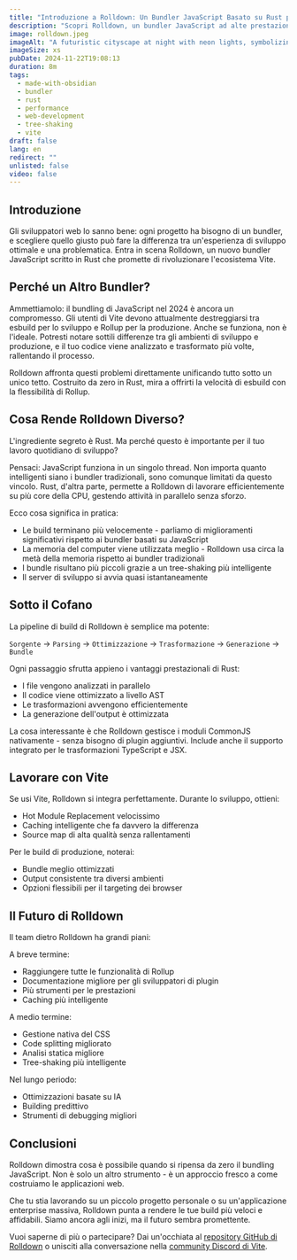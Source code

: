 ```yaml
---
title: "Introduzione a Rolldown: Un Bundler JavaScript Basato su Rust per Vite"
description: "Scopri Rolldown, un bundler JavaScript ad alte prestazioni basato su Rust, progettato per unificare e ottimizzare il processo di build in Vite. Questo articolo esplora le motivazioni dietro il suo sviluppo e come mira a migliorare le soluzioni esistenti"
image: rolldown.jpeg
imageAlt: "A futuristic cityscape at night with neon lights, symbolizing innovation and technology. In the foreground, code appears in floating holographic screens, with lines of JavaScript and Rust code highlighting the cutting-edge nature of Rolldown."
imageSize: xs
pubDate: 2024-11-22T19:08:13
duration: 8m
tags:
  - made-with-obsidian
  - bundler
  - rust
  - performance
  - web-development
  - tree-shaking
  - vite
draft: false
lang: en
redirect: ""
unlisted: false
video: false
---
```

## Introduzione

Gli sviluppatori web lo sanno bene: ogni progetto ha bisogno di un bundler, e scegliere quello giusto può fare la differenza tra un'esperienza di sviluppo ottimale e una problematica. Entra in scena Rolldown, un nuovo bundler JavaScript scritto in Rust che promette di rivoluzionare l'ecosistema Vite.

## Perché un Altro Bundler?

Ammettiamolo: il bundling di JavaScript nel 2024 è ancora un compromesso. Gli utenti di Vite devono attualmente destreggiarsi tra esbuild per lo sviluppo e Rollup per la produzione. Anche se funziona, non è l'ideale. Potresti notare sottili differenze tra gli ambienti di sviluppo e produzione, e il tuo codice viene analizzato e trasformato più volte, rallentando il processo.

Rolldown affronta questi problemi direttamente unificando tutto sotto un unico tetto. Costruito da zero in Rust, mira a offrirti la velocità di esbuild con la flessibilità di Rollup.

## Cosa Rende Rolldown Diverso?

L'ingrediente segreto è Rust. Ma perché questo è importante per il tuo lavoro quotidiano di sviluppo?

Pensaci: JavaScript funziona in un singolo thread. Non importa quanto intelligenti siano i bundler tradizionali, sono comunque limitati da questo vincolo. Rust, d'altra parte, permette a Rolldown di lavorare efficientemente su più core della CPU, gestendo attività in parallelo senza sforzo.

Ecco cosa significa in pratica:
- Le build terminano più velocemente - parliamo di miglioramenti significativi rispetto ai bundler basati su JavaScript
- La memoria del computer viene utilizzata meglio - Rolldown usa circa la metà della memoria rispetto ai bundler tradizionali
- I bundle risultano più piccoli grazie a un tree-shaking più intelligente
- Il server di sviluppo si avvia quasi istantaneamente

## Sotto il Cofano

La pipeline di build di Rolldown è semplice ma potente:

`Sorgente` → `Parsing` → `Ottimizzazione` → `Trasformazione` → `Generazione` → `Bundle`

Ogni passaggio sfrutta appieno i vantaggi prestazionali di Rust:
- I file vengono analizzati in parallelo
- Il codice viene ottimizzato a livello AST
- Le trasformazioni avvengono efficientemente
- La generazione dell'output è ottimizzata

La cosa interessante è che Rolldown gestisce i moduli CommonJS nativamente - senza bisogno di plugin aggiuntivi. Include anche il supporto integrato per le trasformazioni TypeScript e JSX.

## Lavorare con Vite

Se usi Vite, Rolldown si integra perfettamente. Durante lo sviluppo, ottieni:
- Hot Module Replacement velocissimo
- Caching intelligente che fa davvero la differenza
- Source map di alta qualità senza rallentamenti

Per le build di produzione, noterai:
- Bundle meglio ottimizzati
- Output consistente tra diversi ambienti
- Opzioni flessibili per il targeting dei browser

## Il Futuro di Rolldown

Il team dietro Rolldown ha grandi piani:

A breve termine:
- Raggiungere tutte le funzionalità di Rollup
- Documentazione migliore per gli sviluppatori di plugin
- Più strumenti per le prestazioni
- Caching più intelligente

A medio termine:
- Gestione nativa del CSS
- Code splitting migliorato
- Analisi statica migliore
- Tree-shaking più intelligente

Nel lungo periodo:
- Ottimizzazioni basate su IA
- Building predittivo
- Strumenti di debugging migliori

## Conclusioni

Rolldown dimostra cosa è possibile quando si ripensa da zero il bundling JavaScript. Non è solo un altro strumento - è un approccio fresco a come costruiamo le applicazioni web.

Che tu stia lavorando su un piccolo progetto personale o su un'applicazione enterprise massiva, Rolldown punta a rendere le tue build più veloci e affidabili. Siamo ancora agli inizi, ma il futuro sembra promettente.

Vuoi saperne di più o partecipare? Dai un'occhiata al [repository GitHub di Rolldown](https://github.com/rolldown/rolldown) o unisciti alla conversazione nella [community Discord di Vite](https://chat.vitejs.dev/).
